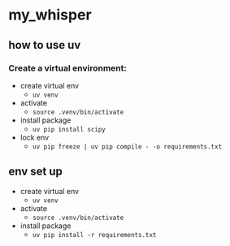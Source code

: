 # my_whisper

## how to use uv
### Create a virtual environment:
- create virtual env
  - `uv venv`
- activate
  - `source .venv/bin/activate`
- install package
  - `uv pip install scipy` 
- lock env
  - `uv pip freeze | uv pip compile - -o requirements.txt`

## env set up
- create virtual env
  - `uv venv`
- activate
  - `source .venv/bin/activate`
- install package
  - `uv pip install -r requirements.txt`